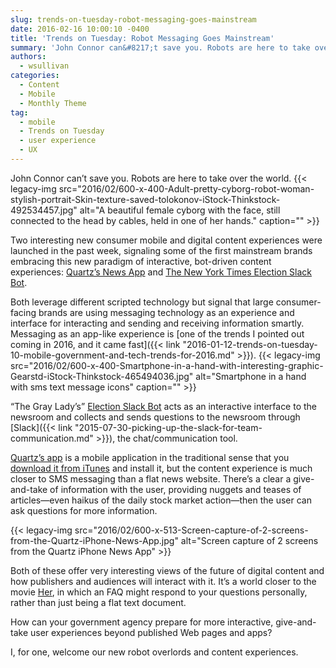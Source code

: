 ```yaml
---
slug: trends-on-tuesday-robot-messaging-goes-mainstream
date: 2016-02-16 10:00:10 -0400
title: 'Trends on Tuesday: Robot Messaging Goes Mainstream'
summary: 'John Connor can&#8217;t save you. Robots are here to take over the world. Two interesting new consumer mobile and digital content experiences were launched in the past week, signaling some of the first mainstream brands embracing this new paradigm of interactive, bot-driven content experiences: Quartz&#8217;s News App and The New York Times Election Slack Bot. Both'
authors:
  - wsullivan
categories:
  - Content
  - Mobile
  - Monthly Theme
tag:
  - mobile
  - Trends on Tuesday
  - user experience
  - UX
---
```


John Connor can&#8217;t save you. Robots are here to take over the world. {{< legacy-img src="2016/02/600-x-400-Adult-pretty-cyborg-robot-woman-stylish-portrait-Skin-texture-saved-tolokonov-iStock-Thinkstock-492534457.jpg" alt="A beautiful female cyborg with the face, still connected to the head by cables, held in one of her hands." caption="" >}} 

Two interesting new consumer mobile and digital content experiences were launched in the past week, signaling some of the first mainstream brands embracing this new paradigm of interactive, bot-driven content experiences: [Quartz&#8217;s News App](http://qz.com/613700/its-here-quartzs-first-news-app-for-iphone/) and [The New York Times Election Slack Bot](http://www.niemanlab.org/2016/02/the-new-york-times-launches-a-slack-2016-election-bot-that-accepts-questions-from-readers/).

Both leverage different scripted technology but signal that large consumer-facing brands are using messaging technology as an experience and interface for interacting and sending and receiving information smartly. Messaging as an app-like experience is [one of the trends I pointed out coming in 2016, and it came fast]({{< link "2016-01-12-trends-on-tuesday-10-mobile-government-and-tech-trends-for-2016.md" >}}). {{< legacy-img src="2016/02/600-x-400-Smartphone-in-a-hand-with-interesting-graphic-Gearstd-iStock-Thinkstock-465494036.jpg" alt="Smartphone in a hand with sms text message icons" caption="" >}} 

&#8220;The Gray Lady&#8217;s&#8221; [Election Slack Bot](http://www.nytimes.com/interactive/2016/us/politics/election-bot.html) acts as an interactive interface to the newsroom and collects and sends questions to the newsroom through [Slack]({{< link "2015-07-30-picking-up-the-slack-for-team-communication.md" >}}), the chat/communication tool.

[Quartz’s app](http://qz.com/613700/its-here-quartzs-first-news-app-for-iphone/) is a mobile application in the traditional sense that you [download it from iTunes](http://qz.com/613700/its-here-quartzs-first-news-app-for-iphone/) and install it, but the content experience is much closer to SMS messaging than a flat news website. There’s a clear a give-and-take of information with the user, providing nuggets and teases of articles—even haikus of the daily stock market action—then the user can ask questions for more information.

{{< legacy-img src="2016/02/600-x-513-Screen-capture-of-2-screens-from-the-Quartz-iPhone-News-App.jpg" alt="Screen capture of 2 screens from the Quartz iPhone News App" >}}

Both of these offer very interesting views of the future of digital content and how publishers and audiences will interact with it. It’s a world closer to the movie [Her](http://www.imdb.com/title/tt1798709/), in which an FAQ might respond to your questions personally, rather than just being a flat text document.

How can your government agency prepare for more interactive, give-and-take user experiences beyond published Web pages and apps?

I, for one, welcome our new robot overlords and content experiences.